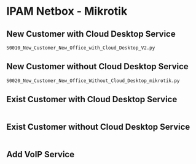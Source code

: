 
# IPAM Netbox - Mikrotik 

## New Customer with Cloud Desktop Service
```
S0010_New_Customer_New_Office_with_Cloud_Desktop_V2.py
```

## New Customer without Cloud Desktop Service

```
S0020_New_Customer_New_Office_Without_Cloud_Desktop_mikrotik.py
```

## Exist Customer with Cloud Desktop Service
```
```

## Exist Customer without Cloud Desktop Service
```
```

## Add VoIP Service
```
```

